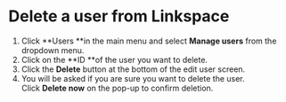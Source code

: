 

# Delete a user from Linkspace

1. Click **Users&nbsp;**in the main menu and select **Manage users** from the dropdown menu.
2. Click on the **ID&nbsp;**of the user you want to delete.&nbsp;
3. Click the **Delete** button at the bottom of the edit user screen.
4. You will be asked if you are sure you want to delete the user. Click&nbsp;**Delete now**&nbsp;on the pop-up to confirm deletion.